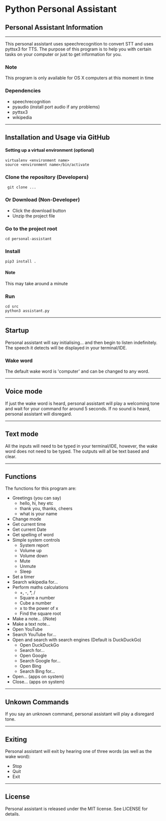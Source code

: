 # Python Personal Assistant
## Personal Assistant Information
---
This personal assistant uses speechrecognition to convert STT and uses 
pyttsx3 for TTS. The purpose of this program is to help you with certain tasks 
on your computer or just to get information for you.

### Note
This program is only available for OS X computers at this moment in time

### Dependencies
* speechrecognition
* pyaudio (install port audio if any problems)
* pyttsx3
* wikipedia

---
## Installation and Usage via GitHub
#### Setting up a virtual environment (optional)
```
virtualenv <environment name>
source <environment name>/bin/activate
```

### Clone the repository (Developers)
```
 git clone ...
```

### Or Download (Non-Developer)
* Click the download button
* Unzip the project file

### Go to the project root
```
cd personal-assistant
```

### Install
```
pip3 install .
```
#### Note
This may take around a minute

### Run
```
cd src
python3 assistant.py
```

---
## Startup
Personal assistant will say initialising... and then begin to listen indefinitely.
The speech it detects will be displayed in your terminal/IDE.

### Wake word
The default wake word is 'computer' and can be changed to any word.

---
## Voice mode
If just the wake word is heard, personal assistant will play a welcoming tone
and wait for your command for around 5 seconds. If no sound is heard, personal
assistant will disregard.

---
## Text mode
All the inputs will need to be typed in your terminal/IDE, however,
the wake word does not need to be typed. The outputs will all be text based and clear.

---
## Functions

The functions for this program are:
* Greetings (you can say)
    * hello, hi, hey etc
    * thank you, thanks, cheers
    * what is your name
* Change mode
* Get current time
* Get current Date
* Get spelling of word
* Simple system controls
    * System report
    * Volume up
    * Volume down
    * Mute
    * Unmute
    * Sleep
* Set a timer
* Search wikipedia for...
* Perform maths calculations
    * +, -, *, /
    * Square a number
    * Cube a number
    * x to the power of x
    * Find the square root
* Make a note... (iNote)
* Make a text note...
* Open YouTube
* Search YouTube for...
* Open and search with search engines (Default is DuckDuckGo)
    * Open DuckDuckGo
    * Search for...
    * Open Google
    * Search Google for...
    * Open Bing
    * Search Bing for...
* Open... (apps on system)
* Close... (apps on system)

---
## Unkown Commands
If you say an unknown command, personal assistant will play a disregard tone.

---
## Exiting
Personal assistant will exit by hearing one of three words (as well as the wake word):
* Stop
* Quit
* Exit

---
## License
Personal assistant is released under the MIT license. See LICENSE for details.
